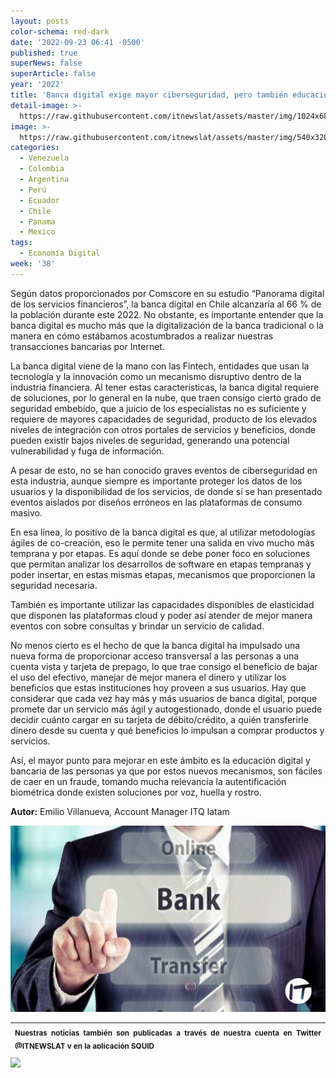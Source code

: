 ```yaml
---
layout: posts
color-schema: red-dark
date: '2022-09-23 06:41 -0500'
published: true
superNews: false
superArticle: false
year: '2022'
title: 'Banca digital exige mayor ciberseguridad, pero también educación digital'
detail-image: >-
  https://raw.githubusercontent.com/itnewslat/assets/master/img/1024x680/Banca-Digitalg.jpg
image: >-
  https://raw.githubusercontent.com/itnewslat/assets/master/img/540x320/Banca-Digitalp.jpg
categories:
  - Venezuela
  - Colombia
  - Argentina
  - Perú
  - Ecuador
  - Chile
  - Panama
  - Mexico
tags:
  - Economía Digital
week: '38'
---
```

Según datos proporcionados por Comscore en su estudio “Panorama digital de los servicios financieros”, la banca digital en Chile alcanzaría al 66 % de la población durante este 2022. No obstante, es importante entender que la banca digital es mucho más que la digitalización de la banca tradicional o la manera en cómo estábamos acostumbrados a realizar nuestras transacciones bancarias por Internet.

La banca digital viene de la mano con las Fintech, entidades que usan la tecnología y la innovación como un mecanismo disruptivo dentro de la industria financiera. Al tener estas características, la banca digital requiere de soluciones, por lo general en la nube, que traen consigo cierto grado de seguridad embebido, que a juicio de los especialistas no es suficiente y requiere de mayores capacidades de seguridad, producto de los elevados niveles de integración con otros portales de servicios y beneficios, donde pueden existir bajos niveles de seguridad, generando una potencial vulnerabilidad y fuga de información. 

A pesar de esto, no se han conocido graves eventos de ciberseguridad en esta industria, aunque siempre es importante proteger los datos de los usuarios y la disponibilidad de los servicios, de donde sí se han presentado eventos aislados por diseños erróneos en las plataformas de consumo masivo.

En esa línea, lo positivo de la banca digital es que, al utilizar metodologías ágiles de co-creación, eso le permite tener una salida en vivo mucho más temprana y por etapas. Es aquí donde se debe poner foco en soluciones que permitan analizar los desarrollos de software en etapas tempranas y poder insertar, en estas mismas etapas, mecanismos que proporcionen la seguridad necesaria. 

También es importante utilizar las capacidades disponibles de elasticidad que disponen las plataformas cloud y poder así atender de mejor manera eventos con sobre consultas y brindar un servicio de calidad. 

No menos cierto es el hecho de que la banca digital ha impulsado una nueva forma de proporcionar acceso transversal a las personas a una cuenta vista y tarjeta de prepago, lo que trae consigo el beneficio de bajar el uso del efectivo, manejar de mejor manera el dinero y utilizar los beneficios que estas instituciones hoy proveen a sus usuarios.
Hay que considerar que cada vez hay más y más usuarios de banca digital, porque promete dar un servicio más ágil y autogestionado, donde el usuario puede decidir cuánto cargar en su tarjeta de débito/crédito, a quién transferirle dinero desde su cuenta y qué beneficios lo impulsan a comprar productos y servicios.

Así, el mayor punto para mejorar en este ámbito es la educación digital y bancaria de las personas ya que por estos nuevos mecanismos, son fáciles de caer en un fraude, tomando mucha relevancia la autentificación biométrica donde existen soluciones por voz, huella y rostro. 

**Autor:** Emilio Villanueva, Account Manager ITQ latam

![](https://raw.githubusercontent.com/itnewslat/assets/master/img/540x320/Banca-Digitalp.jpg)

<table style="height: 42px;" width="569">
<tbody>
<tr>
<td style="text-align: justify;"><sub><strong>Nuestras noticias también son publicadas a través de nuestra cuenta en Twitter <a href="https://twitter.com/itnewslat?lang=es">@ITNEWSLAT</a> y en la aplicación <a href="https://squidapp.co/en/">SQUID</a></strong></sub></td>
</tr>
</tbody>
</table>

<img src="https://tracker.metricool.com/c3po.jpg?hash=56f88a41e39ab42c063cc51676587a04"/>


